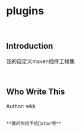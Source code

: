 # plugins
</br>

## Introduction
我的自定义maven插件工程集

</br>

## Who Write This
Author:     wkk 
</br>



                                                                          **就问你给不给🌟star吧**
       

